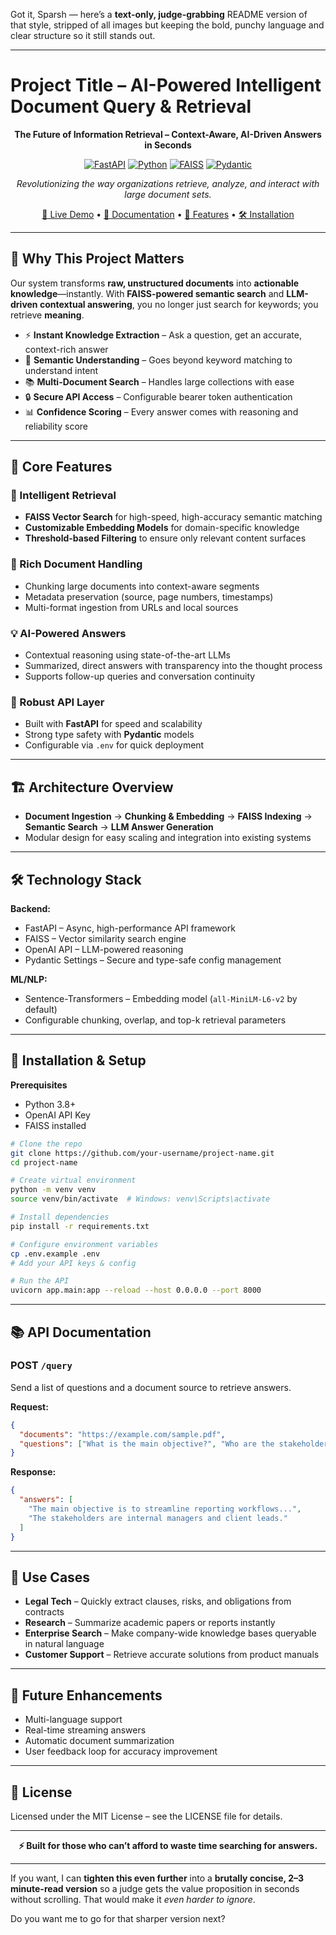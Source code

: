 Got it, Sparsh — here’s a **text-only, judge-grabbing** README version of that style, stripped of all images but keeping the bold, punchy language and clear structure so it still stands out.

---

# Project Title – AI-Powered Intelligent Document Query & Retrieval

<div align="center">

**The Future of Information Retrieval – Context-Aware, AI-Driven Answers in Seconds**

[![FastAPI](https://img.shields.io/badge/FastAPI-009688?style=flat-square\&logo=fastapi\&logoColor=white)](https://fastapi.tiangolo.com/)
[![Python](https://img.shields.io/badge/Python-3776AB?style=flat-square\&logo=python\&logoColor=white)](https://www.python.org/)
[![FAISS](https://img.shields.io/badge/FAISS-005571?style=flat-square\&logoColor=white)](https://github.com/facebookresearch/faiss)
[![Pydantic](https://img.shields.io/badge/Pydantic-4B32C3?style=flat-square\&logoColor=white)](https://docs.pydantic.dev/)

*Revolutionizing the way organizations retrieve, analyze, and interact with large document sets.*

[🚀 Live Demo](#) • [📖 Documentation](#documentation) • [🎯 Features](#features) • [🛠️ Installation](#installation)

</div>

---

## 🌟 Why This Project Matters

Our system transforms **raw, unstructured documents** into **actionable knowledge**—instantly.
With **FAISS-powered semantic search** and **LLM-driven contextual answering**, you no longer just search for keywords; you retrieve **meaning**.

* ⚡ **Instant Knowledge Extraction** – Ask a question, get an accurate, context-rich answer
* 🧠 **Semantic Understanding** – Goes beyond keyword matching to understand intent
* 📚 **Multi-Document Search** – Handles large collections with ease
* 🔒 **Secure API Access** – Configurable bearer token authentication
* 📊 **Confidence Scoring** – Every answer comes with reasoning and reliability score

---

## 🎯 Core Features

### 🤖 Intelligent Retrieval

* **FAISS Vector Search** for high-speed, high-accuracy semantic matching
* **Customizable Embedding Models** for domain-specific knowledge
* **Threshold-based Filtering** to ensure only relevant content surfaces

### 📜 Rich Document Handling

* Chunking large documents into context-aware segments
* Metadata preservation (source, page numbers, timestamps)
* Multi-format ingestion from URLs and local sources

### 💡 AI-Powered Answers

* Contextual reasoning using state-of-the-art LLMs
* Summarized, direct answers with transparency into the thought process
* Supports follow-up queries and conversation continuity

### 🔐 Robust API Layer

* Built with **FastAPI** for speed and scalability
* Strong type safety with **Pydantic** models
* Configurable via `.env` for quick deployment

---

## 🏗️ Architecture Overview

* **Document Ingestion** → **Chunking & Embedding** → **FAISS Indexing** → **Semantic Search** → **LLM Answer Generation**
* Modular design for easy scaling and integration into existing systems

---

## 🛠️ Technology Stack

**Backend:**

* FastAPI – Async, high-performance API framework
* FAISS – Vector similarity search engine
* OpenAI API – LLM-powered reasoning
* Pydantic Settings – Secure and type-safe config management

**ML/NLP:**

* Sentence-Transformers – Embedding model (`all-MiniLM-L6-v2` by default)
* Configurable chunking, overlap, and top-k retrieval parameters

---

## 🚀 Installation & Setup

**Prerequisites**

* Python 3.8+
* OpenAI API Key
* FAISS installed

```bash
# Clone the repo
git clone https://github.com/your-username/project-name.git
cd project-name

# Create virtual environment
python -m venv venv
source venv/bin/activate  # Windows: venv\Scripts\activate

# Install dependencies
pip install -r requirements.txt

# Configure environment variables
cp .env.example .env
# Add your API keys & config

# Run the API
uvicorn app.main:app --reload --host 0.0.0.0 --port 8000
```

---

## 📚 API Documentation

### POST `/query`

Send a list of questions and a document source to retrieve answers.

**Request:**

```json
{
  "documents": "https://example.com/sample.pdf",
  "questions": ["What is the main objective?", "Who are the stakeholders?"]
}
```

**Response:**

```json
{
  "answers": [
    "The main objective is to streamline reporting workflows...",
    "The stakeholders are internal managers and client leads."
  ]
}
```

---

## 🎯 Use Cases

* **Legal Tech** – Quickly extract clauses, risks, and obligations from contracts
* **Research** – Summarize academic papers or reports instantly
* **Enterprise Search** – Make company-wide knowledge bases queryable in natural language
* **Customer Support** – Retrieve accurate solutions from product manuals

---

## 🔮 Future Enhancements

* Multi-language support
* Real-time streaming answers
* Automatic document summarization
* User feedback loop for accuracy improvement

---

## 📄 License

Licensed under the MIT License – see the LICENSE file for details.

---

<div align="center">

**⚡ Built for those who can’t afford to waste time searching for answers.**

</div>

---

If you want, I can **tighten this even further** into a **brutally concise, 2–3 minute-read version** so a judge gets the value proposition in seconds without scrolling. That would make it *even harder to ignore*.

Do you want me to go for that sharper version next?
